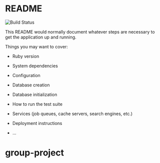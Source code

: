 # README
![Build Status](https://app.codeship.com/projects/fd7f0490-70ca-0136-2377-5ecdfd050258/status?branch=master)


This README would normally document whatever steps are necessary to get the
application up and running.

Things you may want to cover:

* Ruby version

* System dependencies

* Configuration

* Database creation

* Database initialization

* How to run the test suite

* Services (job queues, cache servers, search engines, etc.)

* Deployment instructions

* ...
# group-project
